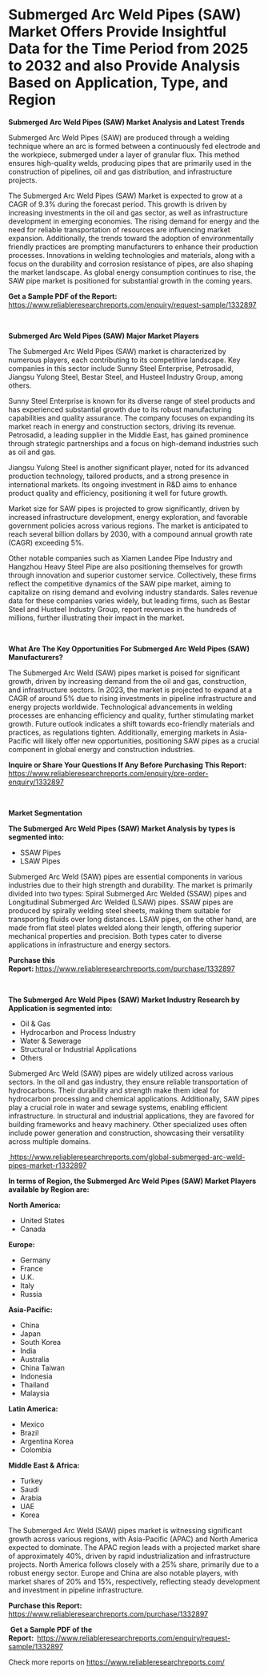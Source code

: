 <p><h1>Submerged Arc Weld Pipes (SAW) Market Offers Provide Insightful Data for the Time Period from 2025 to 2032 and also Provide Analysis Based on Application, Type, and Region</h1></p><p><strong>Submerged Arc Weld Pipes (SAW) Market Analysis and Latest Trends</strong></p>
<p><p>Submerged Arc Weld Pipes (SAW) are produced through a welding technique where an arc is formed between a continuously fed electrode and the workpiece, submerged under a layer of granular flux. This method ensures high-quality welds, producing pipes that are primarily used in the construction of pipelines, oil and gas distribution, and infrastructure projects.</p><p>The Submerged Arc Weld Pipes (SAW) Market is expected to grow at a CAGR of 9.3% during the forecast period. This growth is driven by increasing investments in the oil and gas sector, as well as infrastructure development in emerging economies. The rising demand for energy and the need for reliable transportation of resources are influencing market expansion. Additionally, the trends toward the adoption of environmentally friendly practices are prompting manufacturers to enhance their production processes. Innovations in welding technologies and materials, along with a focus on the durability and corrosion resistance of pipes, are also shaping the market landscape. As global energy consumption continues to rise, the SAW pipe market is positioned for substantial growth in the coming years.</p></p>
<p><strong>Get a Sample PDF of the Report:&nbsp;</strong> <a href="https://www.reliableresearchreports.com/enquiry/request-sample/1332897?utm_campaign=2636&utm_medium=2&utm_source=Github&utm_content=ia&utm_term=27022025&utm_id=submerged-arc-weld-pipes-saw">https://www.reliableresearchreports.com/enquiry/request-sample/1332897</a></p>
<p>&nbsp;</p>
<p><strong>Submerged Arc Weld Pipes (SAW) Major Market Players</strong></p>
<p><p>The Submerged Arc Weld Pipes (SAW) market is characterized by numerous players, each contributing to its competitive landscape. Key companies in this sector include Sunny Steel Enterprise, Petrosadid, Jiangsu Yulong Steel, Bestar Steel, and Husteel Industry Group, among others.</p><p>Sunny Steel Enterprise is known for its diverse range of steel products and has experienced substantial growth due to its robust manufacturing capabilities and quality assurance. The company focuses on expanding its market reach in energy and construction sectors, driving its revenue. Petrosadid, a leading supplier in the Middle East, has gained prominence through strategic partnerships and a focus on high-demand industries such as oil and gas.</p><p>Jiangsu Yulong Steel is another significant player, noted for its advanced production technology, tailored products, and a strong presence in international markets. Its ongoing investment in R&D aims to enhance product quality and efficiency, positioning it well for future growth.</p><p>Market size for SAW pipes is projected to grow significantly, driven by increased infrastructure development, energy exploration, and favorable government policies across various regions. The market is anticipated to reach several billion dollars by 2030, with a compound annual growth rate (CAGR) exceeding 5%.</p><p>Other notable companies such as Xiamen Landee Pipe Industry and Hangzhou Heavy Steel Pipe are also positioning themselves for growth through innovation and superior customer service. Collectively, these firms reflect the competitive dynamics of the SAW pipe market, aiming to capitalize on rising demand and evolving industry standards. Sales revenue data for these companies varies widely, but leading firms, such as Bestar Steel and Husteel Industry Group, report revenues in the hundreds of millions, further illustrating their impact in the market.</p></p>
<p>&nbsp;</p>
<p><strong>What Are The Key Opportunities For Submerged Arc Weld Pipes (SAW) Manufacturers?</strong></p>
<p><p>The Submerged Arc Weld (SAW) pipes market is poised for significant growth, driven by increasing demand from the oil and gas, construction, and infrastructure sectors. In 2023, the market is projected to expand at a CAGR of around 5% due to rising investments in pipeline infrastructure and energy projects worldwide. Technological advancements in welding processes are enhancing efficiency and quality, further stimulating market growth. Future outlook indicates a shift towards eco-friendly materials and practices, as regulations tighten. Additionally, emerging markets in Asia-Pacific will likely offer new opportunities, positioning SAW pipes as a crucial component in global energy and construction industries.</p></p>
<p><strong>Inquire or Share Your Questions If Any Before Purchasing This Report:</strong> <a href="https://www.reliableresearchreports.com/enquiry/pre-order-enquiry/1332897?utm_campaign=2636&utm_medium=2&utm_source=Github&utm_content=ia&utm_term=27022025&utm_id=submerged-arc-weld-pipes-saw">https://www.reliableresearchreports.com/enquiry/pre-order-enquiry/1332897</a></p>
<p>&nbsp;</p>
<p><strong>Market Segmentation</strong></p>
<p><strong>The Submerged Arc Weld Pipes (SAW) Market Analysis by types is segmented into:</strong></p>
<p><ul><li>SSAW Pipes</li><li>LSAW Pipes</li></ul></p>
<p><p>Submerged Arc Weld (SAW) pipes are essential components in various industries due to their high strength and durability. The market is primarily divided into two types: Spiral Submerged Arc Welded (SSAW) pipes and Longitudinal Submerged Arc Welded (LSAW) pipes. SSAW pipes are produced by spirally welding steel sheets, making them suitable for transporting fluids over long distances. LSAW pipes, on the other hand, are made from flat steel plates welded along their length, offering superior mechanical properties and precision. Both types cater to diverse applications in infrastructure and energy sectors.</p></p>
<p><strong>Purchase this Report:&nbsp;</strong><a href="https://www.reliableresearchreports.com/purchase/1332897?utm_campaign=2636&utm_medium=2&utm_source=Github&utm_content=ia&utm_term=27022025&utm_id=submerged-arc-weld-pipes-saw">https://www.reliableresearchreports.com/purchase/1332897</a></p>
<p>&nbsp;</p>
<p><strong>The Submerged Arc Weld Pipes (SAW) Market Industry Research by Application is segmented into:</strong></p>
<p><ul><li>Oil & Gas</li><li>Hydrocarbon and Process Industry</li><li>Water & Sewerage</li><li>Structural or Industrial Applications</li><li>Others</li></ul></p>
<p><p>Submerged Arc Weld (SAW) pipes are widely utilized across various sectors. In the oil and gas industry, they ensure reliable transportation of hydrocarbons. Their durability and strength make them ideal for hydrocarbon processing and chemical applications. Additionally, SAW pipes play a crucial role in water and sewage systems, enabling efficient infrastructure. In structural and industrial applications, they are favored for building frameworks and heavy machinery. Other specialized uses often include power generation and construction, showcasing their versatility across multiple domains.</p></p>
<p><a href="https://www.reliableresearchreports.com/global-submerged-arc-weld-pipes-market-r1332897?utm_campaign=2636&utm_medium=2&utm_source=Github&utm_content=ia&utm_term=27022025&utm_id=submerged-arc-weld-pipes-saw">&nbsp;https://www.reliableresearchreports.com/global-submerged-arc-weld-pipes-market-r1332897</a></p>
<p><strong>In terms of Region, the Submerged Arc Weld Pipes (SAW) Market Players available by Region are:</strong></p>
<p>
    <p> <strong> North America: </strong>
        <ul>
            <li>United States</li>
            <li>Canada</li>
        </ul>
        </p> 
    <p> <strong> Europe: </strong>
        <ul>
            <li>Germany</li>
            <li>France</li>
            <li>U.K.</li>
            <li>Italy</li>
            <li>Russia</li>
        </ul>
        </p> 
    <p> <strong> Asia-Pacific: </strong>
        <ul>
            <li>China</li>
            <li>Japan</li>
            <li>South Korea</li>
            <li>India</li>
            <li>Australia</li>
            <li>China Taiwan</li>
            <li>Indonesia</li>
            <li>Thailand</li>
            <li>Malaysia</li>
        </ul>
        </p> 
    <p> <strong> Latin America: </strong>
        <ul>
            <li>Mexico</li>
            <li>Brazil</li>
            <li>Argentina Korea</li>
            <li>Colombia</li>
        </ul>
        </p> 
    <p> <strong> Middle East & Africa: </strong>
        <ul>
            <li>Turkey</li>
            <li>Saudi</li>
            <li>Arabia</li>
            <li>UAE</li>
            <li>Korea</li>
        </ul>
    </p>
    </p>
<p><p>The Submerged Arc Weld (SAW) pipes market is witnessing significant growth across various regions, with Asia-Pacific (APAC) and North America expected to dominate. The APAC region leads with a projected market share of approximately 40%, driven by rapid industrialization and infrastructure projects. North America follows closely with a 25% share, primarily due to a robust energy sector. Europe and China are also notable players, with market shares of 20% and 15%, respectively, reflecting steady development and investment in pipeline infrastructure.</p></p>
<p><strong>Purchase this Report: </strong><a href="https://www.reliableresearchreports.com/purchase/1332897?utm_campaign=2636&utm_medium=2&utm_source=Github&utm_content=ia&utm_term=27022025&utm_id=submerged-arc-weld-pipes-saw">https://www.reliableresearchreports.com/purchase/1332897</a></p>
<p>&nbsp;<strong>Get a Sample PDF of the Report:&nbsp;&nbsp;</strong><a href="https://www.reliableresearchreports.com/enquiry/request-sample/1332897?utm_campaign=2636&utm_medium=2&utm_source=Github&utm_content=ia&utm_term=27022025&utm_id=submerged-arc-weld-pipes-saw">https://www.reliableresearchreports.com/enquiry/request-sample/1332897</a></p>
<p><strong></strong></p>
<p>Check more reports on <a href="https://www.reliableresearchreports.com/?utm_campaign=2636&utm_medium=2&utm_source=Github&utm_content=ia&utm_term=27022025&utm_id=submerged-arc-weld-pipes-saw">https://www.reliableresearchreports.com/</a></p>